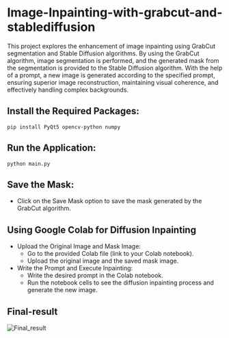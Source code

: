 # Image-Inpainting-with-grabcut-and-stablediffusion
This project explores the enhancement of image inpainting using GrabCut segmentation and Stable Diffusion algorithms. By using the GrabCut algorithm, image segmentation is performed, and the generated mask from the segmentation is provided to the Stable Diffusion algorithm. With the help of a prompt, a new image is generated according to the specified prompt, ensuring superior image reconstruction, maintaining visual coherence, and effectively handling complex backgrounds.

## Install the Required Packages:
```pip install PyQt5 opencv-python numpy```
## Run the Application:
```python main.py```
## Save the Mask:
- Click on the Save Mask option to save the mask generated by the GrabCut algorithm.
## Using Google Colab for Diffusion Inpainting
- Upload the Original Image and Mask Image:
  - Go to the provided Colab file (link to your Colab notebook).
  - Upload the original image and the saved mask image.
- Write the Prompt and Execute Inpainting:
  - Write the desired prompt in the Colab notebook.
  - Run the notebook cells to see the diffusion inpainting process and generate the new image.
## Final-result
![Final_result](final_result.png)
